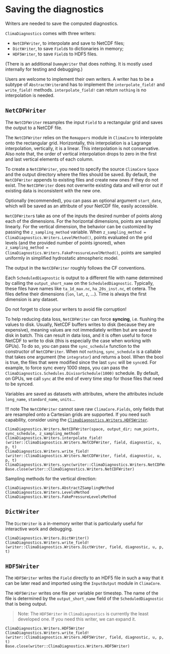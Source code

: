 # Saving the diagnostics

Writers are needed to save the computed diagnostics.

`ClimaDiagnostics` comes with three writers:
- `NetCDFWriter`, to interpolate and save to NetCDF files;
- `DictWriter`, to save `Field`s to dictionaries in memory;
- `HDF5Writer`, to save `Field`s to HDF5 files.

(There is an additional `DummyWriter` that does nothing. It is mostly used
internally for testing and debugging.)

Users are welcome to implement their own writers. A writer has to be a subtype
of `AbstractWriter`and has to implement the `interpolate_field!` and
`write_field!` methods. `interpolate_field!` can return `nothing` is no
interpolation is needed.

## `NetCDFWriter`

The `NetCDFWriter` resamples the input `Field` to a rectangular grid and saves
the output to a NetCDF file.

The `NetCDFWriter` relies on the `Remappers` module in `ClimaCore` to
interpolate onto the rectangular grid. Horizontally, this interpolation is a
Lagrange interpolation, vertically, it is a linear. This interpolation is not
conservative. Also note that, the order of vertical interpolation drops to zero
in the first and last vertical elements of each column.

To create a `NetCDFWriter`, you need to specify the source `ClimaCore` `Space`
and the output directory where the files should be saved. By default, the
`NetCDFWriter` appends to existing files and create new ones if they do not
exist. The `NetCDFWriter` does not overwrite existing data and will error out if
existing data is inconsistent with the new one.

Optionally (recommended), you can pass an optional argument `start_date`, which
will be saved as an attribute of your NetCDF file, easily accessible.

`NetCDFWriter`s take as one of the inputs the desired number of points along
each of the dimensions. For the horizontal dimensions, points are sampled
linearly. For the vertical dimension, the behavior can be customized by passing
the `z_sampling_method` variable. When `z_sampling_method =
ClimaDiagnostics.Writers.LevelMethod()`, points evaluated on the grid levels
(and the provided number of points ignored), when `z_sampling_method =
ClimaDiagnostics.Writers.FakePressureLevelMethod()`, points are sampled
uniformly in simplified hydrostatic atmospheric model.

The output in the `NetCDFWriter` roughly follows the CF conventions.

Each `ScheduledDiagnostic` is output to a different file with name determined by
calling the `output_short_name` on the `ScheduledDiagnostic`. Typically, these
files have names like `ta_1d_max.nc`, `ha_20s_inst.nc`, et cetera. The files
define their dimensions (`lon`, `lat`, `z`, ...). Time is always the first
dimension is any dataset.

Do not forget to close your writers to avoid file corruption!

To help reducing data loss, `NetCDFWriter` can force __syncing__, i.e. flushing
the values to disk. Usually, NetCDF buffers writes to disk (because they are
expensive), meaning values are not immediately written but are saved to disk in
batch. This can result in data loss, and it is often useful to force NetCDF to
write to disk (this is especially the case when working with GPUs). To do so,
you can pass the `sync_schedule` function to the constructor of `NetCDFWriter`.
When not `nothing`, `sync_schedule` is a callable that takes one argument (the
`integrator`) and returns a bool. When the bool is true, the files that were
modified since the last `sync` will be `sync`ed. For example, to force sync
every 1000 steps, you can pass the
`ClimaDiagnostics.Schedules.DivisorSchedule(1000)` schedule. By default, on
GPUs, we call `sync` at the end of every time step for those files that need to
be synced.

Variables are saved as datasets with attributes, where the attributes include
`long_name`, `standard_name`, `units`...

!!! note
    The `NetCDFWriter` cannot save raw `ClimaCore.Fields`, only fields that are
    resampled onto a Cartesian grids are supported. If you need such capability,
    consider using the [`ClimaDiagnostics.Writers.HDF5Writer`](@ref).

```@docs
ClimaDiagnostics.Writers.NetCDFWriter(space, output_dir; num_points, sync_schedule, z_sampling_method)
ClimaDiagnostics.Writers.interpolate_field!(writer::ClimaDiagnostics.Writers.NetCDFWriter, field, diagnostic, u, p, t)
ClimaDiagnostics.Writers.write_field!(writer::ClimaDiagnostics.Writers.NetCDFWriter, field, diagnostic, u, p, t)
ClimaDiagnostics.Writers.sync(writer::ClimaDiagnostics.Writers.NetCDFWriter)
Base.close(writer::ClimaDiagnostics.Writers.NetCDFWriter)
```

Sampling methods for the vertical direction:
```@docs
ClimaDiagnostics.Writers.AbstractZSamplingMethod
ClimaDiagnostics.Writers.LevelsMethod
ClimaDiagnostics.Writers.FakePressureLevelsMethod
```


## `DictWriter`

The `DictWriter` is a in-memory writer that is particularly useful for
interactive work and debugging.

```@docs
ClimaDiagnostics.Writers.DictWriter()
ClimaDiagnostics.Writers.write_field!(writer::ClimaDiagnostics.Writers.DictWriter, field, diagnostic, u, p, t)
```

## `HDF5Writer`

 The `HDF5Writer` writes the `Field` directly to an HDF5 file in such a way that
it can be later read and imported using the `InputOutput` module in `ClimaCore`.

The `HDF5Writer` writes one file per variable per timestep. The name of the file
is determined by the `output_short_name` field of the `ScheduledDiagnostic` that
is being output.

> Note: The `HDF5Writer` in `ClimaDiagnostics` is currently the least developed
> one. If you need this writer, we can expand it.

```@docs; canonical=false
ClimaDiagnostics.Writers.HDF5Writer
ClimaDiagnostics.Writers.write_field!(writer::ClimaDiagnostics.Writers.HDF5Writer, field, diagnostic, u, p, t)
Base.close(writer::ClimaDiagnostics.Writers.HDF5Writer)
```

